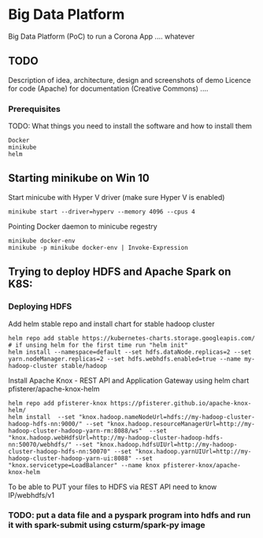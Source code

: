 # Big Data Platform

Big Data Platform (PoC) to run a Corona App .... whatever

## TODO
Description of idea, architecture, design and screenshots of demo 
Licence for code (Apache) for documentation (Creative Commons)
....

### Prerequisites

TODO: What things you need to install the software and how to install them

```
Docker
minikube
helm
```
## Starting minikube on Win 10

Start minicube with Hyper V driver (make sure Hyper V is enabled)
```
minikube start --driver=hyperv --memory 4096 --cpus 4
```
Pointing Docker daemon to minicube regestry
```
minikube docker-env
minikube -p minikube docker-env | Invoke-Expression
```

## Trying to deploy HDFS and Apache Spark on K8S:
### Deploying HDFS

Add helm stable repo and 
install chart for stable hadoop cluster
```
helm repo add stable https://kubernetes-charts.storage.googleapis.com/
# if unsing helm for the first time run "helm init"
helm install --namespace=default --set hdfs.dataNode.replicas=2 --set yarn.nodeManager.replicas=2 --set hdfs.webhdfs.enabled=true --name my-hadoop-cluster stable/hadoop
```

Install Apache Knox - REST API and Application Gateway
using helm chart pfisterer/apache-knox-helm

```
helm repo add pfisterer-knox https://pfisterer.github.io/apache-knox-helm/
helm install  --set "knox.hadoop.nameNodeUrl=hdfs://my-hadoop-cluster-hadoop-hdfs-nn:9000/" --set "knox.hadoop.resourceManagerUrl=http://my-hadoop-cluster-hadoop-yarn-rm:8088/ws"  --set "knox.hadoop.webHdfsUrl=http://my-hadoop-cluster-hadoop-hdfs-nn:50070/webhdfs/" --set "knox.hadoop.hdfsUIUrl=http://my-hadoop-cluster-hadoop-hdfs-nn:50070" --set "knox.hadoop.yarnUIUrl=http://my-hadoop-cluster-hadoop-yarn-ui:8088" --set "knox.servicetype=LoadBalancer" --name knox pfisterer-knox/apache-knox-helm
```

To be able to PUT your files to HDFS via REST API need to know IP/webhdfs/v1
### TODO: put a data file and a pyspark program into hdfs and run it with spark-submit using csturm/spark-py image



